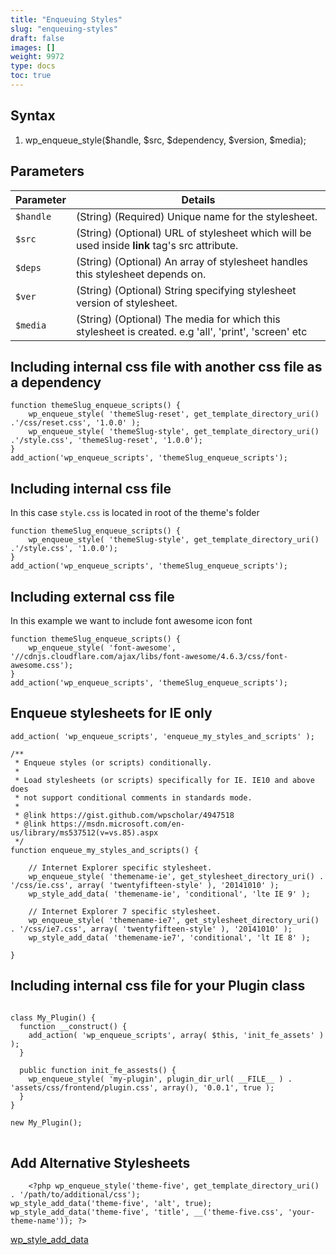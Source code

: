 ```yaml
---
title: "Enqueuing Styles"
slug: "enqueuing-styles"
draft: false
images: []
weight: 9972
type: docs
toc: true
---
```


## Syntax
1. wp_enqueue_style($handle, $src, $dependency, $version, $media);

## Parameters
| Parameter  | Details |
| ---------- | ------- |
| `$handle`  | (String) (Required) Unique name for the stylesheet. |
| `$src`  | (String) (Optional) URL of stylesheet which will be used inside **link** tag's src attribute. |
| `$deps`  | (String) (Optional) An array of stylesheet handles this stylesheet depends on. |
| `$ver`  | (String) (Optional) String specifying stylesheet version of stylesheet. |
| `$media`  | (String) (Optional) The media for which this stylesheet is created. e.g  'all', 'print', 'screen' etc |

## Including internal css file with another css file as a dependency
    function themeSlug_enqueue_scripts() {
        wp_enqueue_style( 'themeSlug-reset', get_template_directory_uri() .'/css/reset.css', '1.0.0' );
        wp_enqueue_style( 'themeSlug-style', get_template_directory_uri() .'/style.css', 'themeSlug-reset', '1.0.0');
    }
    add_action('wp_enqueue_scripts', 'themeSlug_enqueue_scripts');

## Including internal css file
In this case `style.css` is located in root of the theme's folder

    function themeSlug_enqueue_scripts() {
        wp_enqueue_style( 'themeSlug-style', get_template_directory_uri() .'/style.css', '1.0.0');
    }
    add_action('wp_enqueue_scripts', 'themeSlug_enqueue_scripts');

## Including external css file
In this example we want to include font awesome icon font

    function themeSlug_enqueue_scripts() {
        wp_enqueue_style( 'font-awesome', '//cdnjs.cloudflare.com/ajax/libs/font-awesome/4.6.3/css/font-awesome.css');
    }
    add_action('wp_enqueue_scripts', 'themeSlug_enqueue_scripts');

## Enqueue stylesheets for IE only
    add_action( 'wp_enqueue_scripts', 'enqueue_my_styles_and_scripts' );
    
    /**
     * Enqueue styles (or scripts) conditionally.
     *
     * Load stylesheets (or scripts) specifically for IE. IE10 and above does
     * not support conditional comments in standards mode.
     *
     * @link https://gist.github.com/wpscholar/4947518
     * @link https://msdn.microsoft.com/en-us/library/ms537512(v=vs.85).aspx
     */
    function enqueue_my_styles_and_scripts() {
    
        // Internet Explorer specific stylesheet.
        wp_enqueue_style( 'themename-ie', get_stylesheet_directory_uri() . '/css/ie.css', array( 'twentyfifteen-style' ), '20141010' );
        wp_style_add_data( 'themename-ie', 'conditional', 'lte IE 9' );
    
        // Internet Explorer 7 specific stylesheet.
        wp_enqueue_style( 'themename-ie7', get_stylesheet_directory_uri() . '/css/ie7.css', array( 'twentyfifteen-style' ), '20141010' );
        wp_style_add_data( 'themename-ie7', 'conditional', 'lt IE 8' );
    
    }


## Including internal css file for your Plugin class
<pre>
<code>
class My_Plugin() {
  function __construct() {
    add_action( 'wp_enqueue_scripts', array( $this, 'init_fe_assets' ) );
  }

  public function init_fe_assests() {
    wp_enqueue_style( 'my-plugin', plugin_dir_url( __FILE__ ) . 'assets/css/frontend/plugin.css', array(), '0.0.1', true );
  }
}

new My_Plugin();
</code>
</pre>

## Add Alternative Stylesheets
        <?php wp_enqueue_style('theme-five', get_template_directory_uri() . '/path/to/additional/css'); 
    wp_style_add_data('theme-five', 'alt', true); 
    wp_style_add_data('theme-five', 'title', __('theme-five.css', 'your-theme-name')); ?>

[wp_style_add_data][1]


  [1]: https://developer.wordpress.org/reference/functions/wp_style_add_data/

